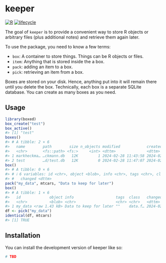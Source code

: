 
<!-- README.md is generated from README.Rmd. Please edit that file -->

# keeper

<!-- badges -->

[![R](https://img.shields.io/badge/language-R-blue)]()
[![lifecycle](https://img.shields.io/badge/lifecycle-experimental-orange)]()
<!-- badges -->

The goal of `keeper` is to provide a convenient way to store R objects
or arbitrary files (plus additional notes) and retrieve them again
later.

To use the package, you need to know a few terms:

- `box`: A container to store things. Things can be R objects or files.
- `item`: Anything that is stored inside the a box.
- `pack`: adding an item to a box.
- `pick`: retrieving an item from a box.

Boxes are stored on your disk. Hence, anything put into it will remain
there until you delete the box. Technically, each box is a separate
SQLite database. You can create as many boxes as you need.

## Usage

``` r
library(boxed)
box_create("test")
box_active()
#> [1] "test"
boxes()
#> # A tibble: 2 × 6
#>   name        path        size n_objects modified            created            
#>   <chr>       <fs::path> <fs:>     <int> <dttm>              <dttm>             
#> 1 markheckma… …ckmann.db   12K         1 2024-02-28 11:43:58 2024-02-28 11:25:40
#> 2 test        …d/test.db   12K         0 2024-02-28 11:47:07 2024-02-28 11:47:06
box()
#> # A tibble: 0 × 6
#> # ℹ 6 variables: id <chr>, object <blob>, info <chr>, tags <chr>, class <chr>,
#> #   changed <dttm>
pack("my_data", mtcars, "Data to keep for later")
box()
#> # A tibble: 1 × 6
#>   id             object info                   tags  class   changed            
#>   <chr>          <blob> <chr>                  <chr> <chr>   <dttm>             
#> 1 my_data <raw 1.43 kB> Data to keep for later ""    data.f… 2024-02-28 11:47:07
df <- pick("my_data")
identical(df, mtcars)
#> [1] TRUE
```

## Installation

You can install the development version of keeper like so:

``` r
# TBD
```
